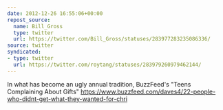 ```yaml
---
date: 2012-12-26 16:55:06+00:00
repost_source:
  name: Bill_Gross
  type: twitter
  url: https://twitter.com/Bill_Gross/statuses/283977283235086336/
source: twitter
syndicated:
- type: twitter
  url: https://twitter.com/roytang/statuses/283979260979462144/
---
```


In what has become an ugly annual tradition, BuzzFeed's "Teens Complaining About Gifts" https://www.buzzfeed.com/daves4/22-people-who-didnt-get-what-they-wanted-for-chri